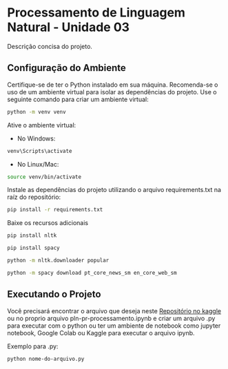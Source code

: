 # Processamento de Linguagem Natural - Unidade 03

Descrição concisa do projeto.

## Configuração do Ambiente

Certifique-se de ter o Python instalado em sua máquina. Recomenda-se o uso de um ambiente virtual para isolar as dependências do projeto. Use o seguinte comando para criar um ambiente virtual:

```bash
python -m venv venv
```

Ative o ambiente virtual:

- No Windows:

```bash
venv\Scripts\activate
```

- No Linux/Mac:

```bash
source venv/bin/activate
```

Instale as dependências do projeto utilizando o arquivo requirements.txt na raíz do repositório:

```bash
pip install -r requirements.txt
```

Baixe os recursos adicionais

```bash
pip install nltk

pip install spacy

python -m nltk.downloader popular

python -m spacy download pt_core_news_sm en_core_web_sm
```

## Executando o Projeto

Você precisará encontrar o arquivo que deseja neste [Repositório no kaggle](https://www.kaggle.com/code/mariagabrielareis/pln-modelos-para-pln/notebook) ou no proprio arquivo pln-pr-processamento.ipynb e criar um arquivo .py para executar com o python ou ter um ambiente de notebook como jupyter notebook, Google Colab ou Kaggle para executar o arquivo ipynb.

Exemplo para .py:

```bash
python nome-do-arquivo.py
```
